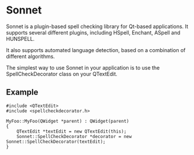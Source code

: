 Sonnet
======

Sonnet is a plugin-based spell checking library for Qt-based
applications. It supports several different plugins, including
HSpell, Enchant, ASpell and HUNSPELL.

It also supports automated language detection, based on a
combination of different algorithms.

The simplest way to use Sonnet in your application is to use the
SpellCheckDecorator class on your QTextEdit.

Example
-------

    #include <QTextEdit>
    #include <spellcheckdecorator.h>
    
    MyFoo::MyFoo(QWidget *parent) : QWidget(parent)
    {
        QTextEdit *textEdit = new QTextEdit(this);
        Sonnet::SpellCheckDecorator *decorator = new Sonnet::SpellCheckDecorator(textEdit);
    }

